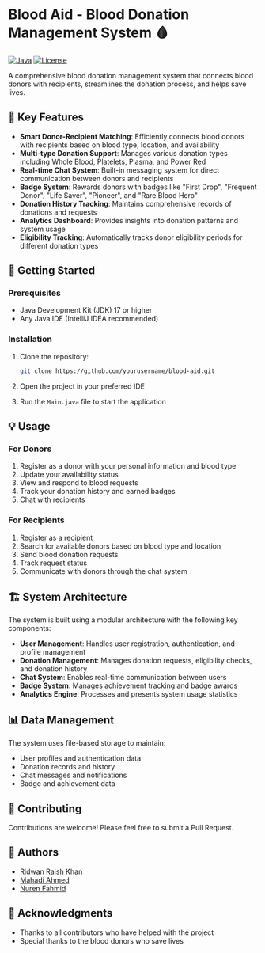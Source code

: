 # Blood Aid - Blood Donation Management System 🩸

[![Java](https://img.shields.io/badge/Java-17-red.svg)](https://www.oracle.com/java/)
[![License](https://img.shields.io/badge/License-MIT-blue.svg)](LICENSE)

A comprehensive blood donation management system that connects blood donors with recipients, streamlines the donation process, and helps save lives.

## 🌟 Key Features

- **Smart Donor-Recipient Matching**: Efficiently connects blood donors with recipients based on blood type, location, and availability
- **Multi-type Donation Support**: Manages various donation types including Whole Blood, Platelets, Plasma, and Power Red
- **Real-time Chat System**: Built-in messaging system for direct communication between donors and recipients
- **Badge System**: Rewards donors with badges like "First Drop", "Frequent Donor", "Life Saver", "Pioneer", and "Rare Blood Hero"
- **Donation History Tracking**: Maintains comprehensive records of donations and requests
- **Analytics Dashboard**: Provides insights into donation patterns and system usage
- **Eligibility Tracking**: Automatically tracks donor eligibility periods for different donation types

## 🚀 Getting Started

### Prerequisites

- Java Development Kit (JDK) 17 or higher
- Any Java IDE (IntelliJ IDEA recommended)

### Installation

1. Clone the repository:
   ```bash
   git clone https://github.com/yourusername/blood-aid.git
   ```

2. Open the project in your preferred IDE

3. Run the `Main.java` file to start the application

## 💡 Usage

### For Donors

1. Register as a donor with your personal information and blood type
2. Update your availability status
3. View and respond to blood requests
4. Track your donation history and earned badges
5. Chat with recipients

### For Recipients

1. Register as a recipient
2. Search for available donors based on blood type and location
3. Send blood donation requests
4. Track request status
5. Communicate with donors through the chat system

## 🏗️ System Architecture

The system is built using a modular architecture with the following key components:

- **User Management**: Handles user registration, authentication, and profile management
- **Donation Management**: Manages donation requests, eligibility checks, and donation history
- **Chat System**: Enables real-time communication between users
- **Badge System**: Manages achievement tracking and badge awards
- **Analytics Engine**: Processes and presents system usage statistics

## 📊 Data Management

The system uses file-based storage to maintain:

- User profiles and authentication data
- Donation records and history
- Chat messages and notifications
- Badge and achievement data

## 🤝 Contributing

Contributions are welcome! Please feel free to submit a Pull Request.

## 👥 Authors

- [Ridwan Raish Khan](https://github.com/Ridwan-github)
- [Mahadi Ahmed](https://github.com/MahadiAhmed0)
- [Nuren Fahmid](https://github.com/NFahmid) 

## 🙏 Acknowledgments

- Thanks to all contributors who have helped with the project
- Special thanks to the blood donors who save lives

